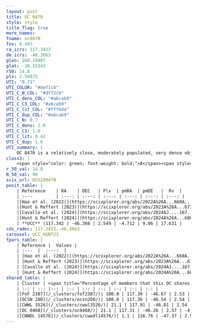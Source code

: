 ```yaml
---
layout: post
title: OC 0470
style: style
title_flag: true
more_names: 
fname: oc0470
fov: 0.493
ra_icrs: 117.3422
de_icrs: -46.3663
glon: 260.19407
glat: -10.15343
r50: 14.8
plx: 2.54875
UTI: "0.71"
UTI_COLOR: "#def1cb"
UTI_C_N_COL: "#dff2cb"
UTI_C_dens_COL: "#a6cab9"
UTI_C_C3_COL: "#a6cab9"
UTI_C_lit_COL: "#fff6da"
UTI_C_dup_COL: "#a6cab9"
UTI_C_N: 0.7
UTI_C_dens: 1.0
UTI_C_C3: 1.0
UTI_C_lit: 0.42
UTI_C_dup: 1.0
UTI_summary: |
    OC 0470 is a relatively close, moderately populated, very dense object of very high C3 quality. It was recently reported in the literature.<br><br>This object shares a small percentage of members with at least one entry reported in the same catalogue.
class3: |
    <span style="color: green; font-weight: bold;">A</span><span style="color: green; font-weight: bold;">A</span>
r_50_val: 14.8
N_50_val: 90
scix_url: OC%200470
posit_table: |
    | Reference    | RA    | DEC   | Plx  | pmRA  | pmDE   |  Rv  |
    | :---         | :---: | :---: | :---: | :---: | :---: | :---: |
    |[Hao et al. (2022)](https://scixplorer.org/abs/2022A%26A...660A...4H) | 117.367 | -46.354 | 2.561 | -4.673 | 9.011 | 21.25 |
    |[Hunt & Reffert (2023)](https://scixplorer.org/abs/2023A%26A...673A.114H) | 117.375 | -46.368 | 2.54 | -4.684 | 8.975 | 15.103 |
    |[Cavallo et al. (2024)](https://scixplorer.org/abs/2024AJ....167...12C) | 117.462 | -46.684 | 2.539 | -- | -- | -- |
    |[Hunt & Reffert (2024)](https://scixplorer.org/abs/2024A%26A...686A..42H) | 117.375 | -46.368 | 2.54 | -4.684 | 8.975 | 15.103 |
    | **UCC** |117.342 | -46.366 | 2.549 | -4.712 | 9.06 | 17.631 | 
cds_radec: 117.3422,-46.3663
carousel: UCC_HUNT23
fpars_table: |
    | Reference |  Values |
    | :---  |  :---:  |
    | [Hao et al. (2022)](https://scixplorer.org/abs/2022A%26A...660A...4H) | `AG=1.68, age=6.9, Z=0.027` |
    | [Hunt & Reffert (2023)](https://scixplorer.org/abs/2023A%26A...673A.114H) | `AV50=0.264, diffAV50=0.858, MOD50=7.919, logAge50=6.846` |
    | [Cavallo et al. (2024)](https://scixplorer.org/abs/2024AJ....167...12C) | `AV50=0.77, dMod50=7.99, logAge50=6.59, [Fe/H]50=-0.25` |
    | [Hunt & Reffert (2024)](https://scixplorer.org/abs/2024A%26A...686A..42H) | `MassJ=198.016` |
shared_table: |
    | Cluster | <span title="Percentage of members that this OC shares with the ones listed">%</span>   | RA   | DEC   | Plx   | pmRA  | pmDE  | Rv | UTI |
    | :-: | :-: |:-: | :-: | :-: | :-: | :-: | :-: | :-: |
    |[FoF 2387](/_clusters/fof2387/)| 100.0 | 117.39 | -46.67 | 2.53 | -4.71 | 8.96 | 17.63 |0.52 |
    |[OCSN 200](/_clusters/ocsn200/)| 100.0 | 117.36 | -46.54 | 2.54 | -4.69 | 9.01 | 17.63 |0.04 |
    |[CWWL 3526](/_clusters/cwwl3526/)| 21.1 | 117.91 | -46.81 | 2.54 | -4.78 | 8.82 | 19.74 |0.0 |
    |[OC 0468](/_clusters/oc0468/)| 21.1 | 117.31 | -46.26 | 2.57 | -4.73 | 9.26 | 16.68 |0.4 |
    |[CWWDL 14576](/_clusters/cwwdl14576/)| 1.1 | 116.76 | -47.37 | 2.52 | -4.68 | 8.88 | 20.47 |0.0 |
---
```

